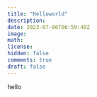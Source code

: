 ```yaml
---
title: "Helloworld"
description: 
date: 2023-07-06T06:59:40Z
image: 
math: 
license: 
hidden: false
comments: true
draft: false
---
```


hello